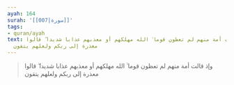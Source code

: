 ```yaml
---
ayah: 164
surah: '[[007|سورة]]'
tags:
- quran/ayah
text: وإذ قالت أمة منهم لم تعظون قوما ۙ الله مهلكهم أو معذبهم عذابا شديدا ۖ قالوا
  معذرة إلى ربكم ولعلهم يتقون
---
```

> وإذ قالت أمة منهم لم تعظون قوما ۙ الله مهلكهم أو معذبهم عذابا شديدا ۖ قالوا معذرة إلى ربكم ولعلهم يتقون
